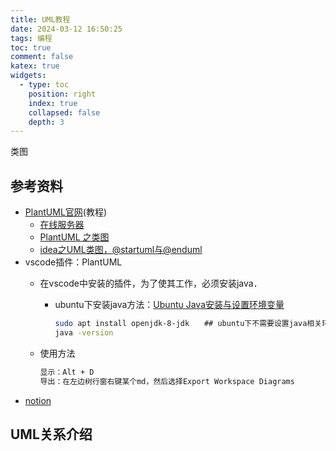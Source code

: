 ```yaml
---
title: UML教程
date: 2024-03-12 16:50:25
tags: 编程
toc: true
comment: false
katex: true
widgets:
  - type: toc
    position: right
    index: true
    collapsed: false
    depth: 3
---
```


类图

<!-- more -->

## 参考资料

- [PlantUML官网](https://plantuml.com/zh/)(教程)
  - [在线服务器](https://www.plantuml.com/plantuml/uml/SyfFKj2rKt3CoKnELR1Io4ZDoSa70000)
  - [PlantUML 之类图](https://blog.csdn.net/junhuahouse/article/details/80767632)
  - [idea之UML类图，@startuml与@enduml](https://blog.csdn.net/weixin_43114485/article/details/104543568)
- vscode插件：PlantUML
  - 在vscode中安装的插件，为了使其工作，必须安装java．
    - ubuntu下安装java方法：[Ubuntu Java安装与设置环境变量](https://blog.csdn.net/sinat_33585352/article/details/89888665)
  
        ```bash
        sudo apt install openjdk-8-jdk　　## ubuntu下不需要设置java相关环境，自动设置
        java -version
        ```

  - 使用方法

      ```bash
      显示：Alt + D
      导出：在左边树行窗右键某个md，然后选择Export Workspace Diagrams
      ```
- [notion](https://www.notion.so/wumin199/UML-8fa4fb7f3e244af9b5a2eefe01484c26)

## UML关系介绍
